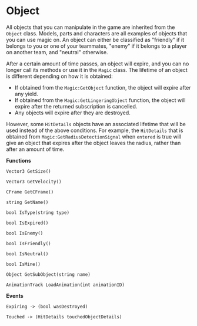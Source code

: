 # Object
All objects that you can manipulate in the game are inherited from the `Object` class. Models, parts and characters are all examples of objects that you can use magic on. An object can either be classified as "friendly" if it belongs to you or one of your teammates, "enemy" if it belongs to a player on another team, and "neutral" otherwise.

After a certain amount of time passes, an object will expire, and you can no longer call its methods or use it in the `Magic` class. The lifetime of an object is different depending on how it is obtained:
- If obtained from the `Magic:GetObject` function, the object will expire after any yield.
- If obtained from the `Magic:GetLingeringObject` function, the object will expire after the returned subscription is cancelled.
- Any objects will expire after they are destroyed.

However, some `HitDetails` objects have an associated lifetime that will be used instead of the above conditions. For example, the `HitDetails` that is obtained from `Magic:GetRadiusDetectionSignal` when `entered` is true will give an object that expires after the object leaves the radius, rather than after an amount of time.

__Functions__
```
Vector3 GetSize()
```
```
Vector3 GetVelocity()
```
```
CFrame GetCFrame()
```
```
string GetName()
```
```
bool IsType(string type)
```
```
bool IsExpired()
```
```
bool IsEnemy()
```
```
bool IsFriendly()
```
```
bool IsNeutral()
```
```
bool IsMine()
```
```
Object GetSubObject(string name)
```
```
AnimationTrack LoadAnimation(int animationID)
```
__Events__
```
Expiring -> (bool wasDestroyed)
```
```
Touched -> (HitDetails touchedObjectDetails)
```